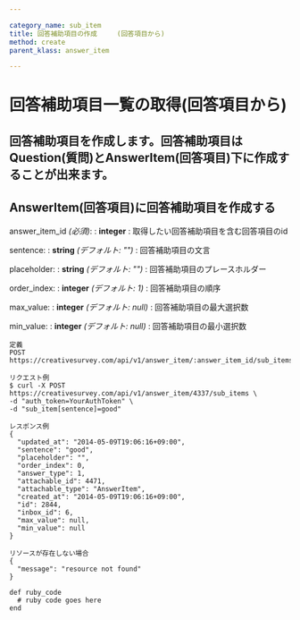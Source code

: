 ```yaml
---

category_name: sub_item
title: 回答補助項目の作成　　　(回答項目から)
method: create
parent_klass: answer_item

---
```


# 回答補助項目一覧の取得(回答項目から)

## 回答補助項目を作成します。回答補助項目はQuestion(質問)とAnswerItem(回答項目)下に作成することが出来ます。

## AnswerItem(回答項目)に回答補助項目を作成する
answer_item_id _(必須)_:
: __integer__
: 取得したい回答補助項目を含む回答項目のid

sentence:
: __string__ _(デフォルト: "")_
: 回答補助項目の文言

placeholder:
: __string__ _(デフォルト: "")_
: 回答補助項目のプレースホルダー

order_index:
: __integer__ _(デフォルト: 1)_
: 回答補助項目の順序

max_value:
: __integer__ _(デフォルト: null)_
: 回答補助項目の最大選択数

min_value:
: __integer__ _(デフォルト: null)_
: 回答補助項目の最小選択数

~~~
定義
POST https://creativesurvey.com/api/v1/answer_item/:answer_item_id/sub_items

リクエスト例
$ curl -X POST https://creativesurvey.com/api/v1/answer_item/4337/sub_items \
-d "auth_token=YourAuthToken" \
-d "sub_item[sentence]=good"

レスポンス例
{
  "updated_at": "2014-05-09T19:06:16+09:00",
  "sentence": "good",
  "placeholder": "",
  "order_index": 0,
  "answer_type": 1,
  "attachable_id": 4471,
  "attachable_type": "AnswerItem",
  "created_at": "2014-05-09T19:06:16+09:00",
  "id": 2844,
  "inbox_id": 6,
  "max_value": null,
  "min_value": null
}
  
リソースが存在しない場合
{
  "message": "resource not found"
}
~~~

~~~
def ruby_code
  # ruby code goes here
end
~~~
